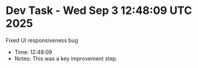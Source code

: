 # Dev Task - Wed Sep  3 12:48:09 UTC 2025
Fixed UI responsiveness bug
- Time: 12:48:09
- Notes: This was a key improvement step.
